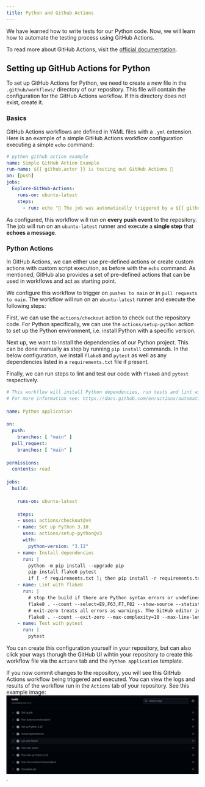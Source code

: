 ```yaml
---
title: Python and Github Actions
---
```


We have learned how to write tests for our Python code. Now, we will learn how to automate the testing process using GitHub Actions.

To read more about GitHub Actions, visit the [official documentation](https://docs.github.com/en/actions).

## Setting up GitHub Actions for Python

To set up GitHub Actions for Python, we need to create a new file in the `.github/workflows/` directory of our repository. This file will contain the configuration for the GitHub Actions workflow. If this directory does not exist, create it.

### Basics

GitHub Actions workflows are defined in YAML files with a `.yml` extension.
Here is an example of a simple GitHub Actions workflow configuration executing a simple `echo` command:

```yaml title=.github/workflows/simple-example.yml
# python github action example
name: Simple GitHub Action Example
run-name: ${{ github.actor }} is testing out GitHub Actions 🚀
on: [push]
jobs:
  Explore-GitHub-Actions:
    runs-on: ubuntu-latest
    steps:
      - run: echo "🎉 The job was automatically triggered by a ${{ github.event_name }} event."
```

As configured, this workflow will run on **every push event** to the repository. The job will run on an `ubuntu-latest` runner and execute a **single step** that **echoes a message**.

### Python Actions

In GitHub Actions, we can either use pre-defined actions or create custom actions with custom script execution, as before with the `echo` command.
As mentioned, GitHub also provides a set of pre-defined actions that can be used in workflows and act as starting point.

We configure this workflow to trigger on `pushes to main` or in `pull requests to main`. The workflow will run on an `ubuntu-latest` runner and execute the following steps:

First, we can use the `actions/checkout` action to check out the repository code.
For Python specifically, we can use the `actions/setup-python` action to set up the Python environment, i.e. install Python with a specific version.

Next up, we want to install the dependencies of our Python project. This can be done manually as step by running `pip install` commands. In the below configuration, we install `flake8` and `pytest` as well as any dependencies listed in a `requirements.txt` file if present.

Finally, we can run steps to lint and test our code with `flake8` and `pytest` respectively.

```yaml title=.github/workflows/python.yml
# This workflow will install Python dependencies, run tests and lint with a single version of Python
# For more information see: https://docs.github.com/en/actions/automating-builds-and-tests/building-and-testing-python

name: Python application

on:
  push:
    branches: [ "main" ]
  pull_request:
    branches: [ "main" ]

permissions:
  contents: read

jobs:
  build:

    runs-on: ubuntu-latest

    steps:
    - uses: actions/checkout@v4
    - name: Set up Python 3.10
      uses: actions/setup-python@v3
      with:
        python-version: "3.12"
    - name: Install dependencies
      run: |
        python -m pip install --upgrade pip
        pip install flake8 pytest
        if [ -f requirements.txt ]; then pip install -r requirements.txt; fi
    - name: Lint with flake8
      run: |
        # stop the build if there are Python syntax errors or undefined names
        flake8 . --count --select=E9,F63,F7,F82 --show-source --statistics
        # exit-zero treats all errors as warnings. The GitHub editor is 127 chars wide
        flake8 . --count --exit-zero --max-complexity=10 --max-line-length=127 --statistics
    - name: Test with pytest
      run: |
        pytest
```

You can create this configuration yourself in your repository, but can also click your ways thorugh the GitHub UI wihtin your repository to create this workflow file via the `Actions` tab and the `Python application` template.

If you now commit changes to the repository, you will see this GitHub Actions workflow being triggered and executed. You can view the logs and results of the workflow run in the `Actions` tab of your repository. See this example image: ![GitHub Actions Workflow](../../../../assets/github-actions-workflow.png).